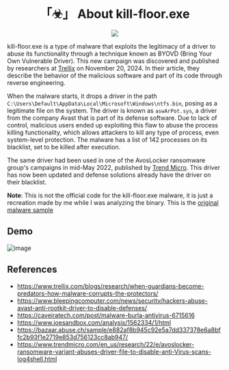 <h1 align="center">「☣」 About kill-floor.exe</h1>

<p align="center"><img src="https://github.com/user-attachments/assets/d4dbe1f0-2cea-42b2-af30-141e14b7bed0"></p>

kill-floor.exe is a type of malware that exploits the legitimacy of a driver to abuse its functionality through a technique known as BYOVD (Bring Your Own Vulnerable Driver). This new campaign was discovered and published by researchers at [Trellix](https://www.trellix.com/blogs/research/when-guardians-become-predators-how-malware-corrupts-the-protectors/) on November 20, 2024. In their article, they describe the behavior of the malicious software and part of its code through reverse engineering.

When the malware starts, it drops a driver in the path `C:\Users\Default\AppData\Local\Microsoft\Windows\ntfs.bin`, posing as a legitimate file on the system. The driver is known as `aswArPot.sys`, a driver from the company Avast that is part of its defense software. Due to lack of control, malicious users ended up exploiting this flaw to abuse the process killing functionality, which allows attackers to kill any type of process, even system-level protection. The malware has a list of 142 processes on its blacklist, set to be killed after execution.

The same driver had been used in one of the AvosLocker ransomware group's campaigns in mid-May 2022, published by [Trend Micro](https://www.trendmicro.com/en_us/research/22/e/avoslocker-ransomware-variant-abuses-driver-file-to-disable-anti-Virus-scans-log4shell.html). This driver has now been updated and defense solutions already have the driver on their blacklist.

**Note**: This is not the official code for the kill-floor.exe malware, it is just a recreation made by me while I was analyzing the binary.
This is the [original malware sample](https://bazaar.abuse.ch/sample/e882af8b945c92e5a7dd337378e6a8bffc2b93f1e2719e853d756123cc8ab947/)

## Demo

![image](https://github.com/user-attachments/assets/bbf1b851-6950-471e-b881-8b0e6c05f0b6)

## References

* https://www.trellix.com/blogs/research/when-guardians-become-predators-how-malware-corrupts-the-protectors/
* https://www.bleepingcomputer.com/news/security/hackers-abuse-avast-anti-rootkit-driver-to-disable-defenses/
* https://caveiratech.com/post/malware-burla-antivirus-6715616
* https://www.joesandbox.com/analysis/1562334/1/html
* https://bazaar.abuse.ch/sample/e882af8b945c92e5a7dd337378e6a8bffc2b93f1e2719e853d756123cc8ab947/
* https://www.trendmicro.com/en_us/research/22/e/avoslocker-ransomware-variant-abuses-driver-file-to-disable-anti-Virus-scans-log4shell.html

